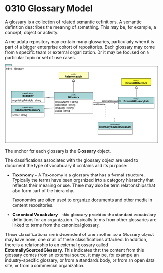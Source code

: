 <!-- SPDX-License-Identifier: CC-BY-4.0 -->
<!-- Copyright Contributors to the ODPi Egeria project. -->

# 0310 Glossary Model

A glossary is a collection of related semantic definitions.
A semantic definition describes the meaning of something.
This may be, for example, a concept, object or activity.

A metadata repository may contain many glossaries,
particularly when it is part of a bigger enterprise cohort
of repositories.  Each glossary may come from a specific
team or external organization.
Or it may be focused on a particular topic or set of use cases.

![UML](0310-Glossary-Model.png)

The anchor for each glossary is the **Glossary** object. 

The classifications associated with the glossary object
are used to document the type of vocabulary it contains
and its purpose:

 * **Taxonomy** - A Taxonomy is a glossary that has a formal structure.
 Typically the terms have been organized into a category
 hierarchy that reflects their meaning or use.
 There may also be term relationships that also form
 part of the hierarchy.
 
   Taxonomies are often used to organize documents and other
 media in content repositories.
    
    
 * **Canonical Vocabulary** - this glossary provides the
 standard vocabulary definitions for an organization.
 Typically terms from other glossaries are linked to terms
 from the canonical glossary.

These classifications are independent of one another so
a Glossary object may have none, one or all of these
classifications attached.
In addition, there is a relationship to an external glossary called 
**ExternallySourcedGlossary**.
This indicates that the content from this glossary comes
from an external source.
It may be, for example an industry-specific glossary,
or from a standards body, or from an open data site,
or from a commercial organization.